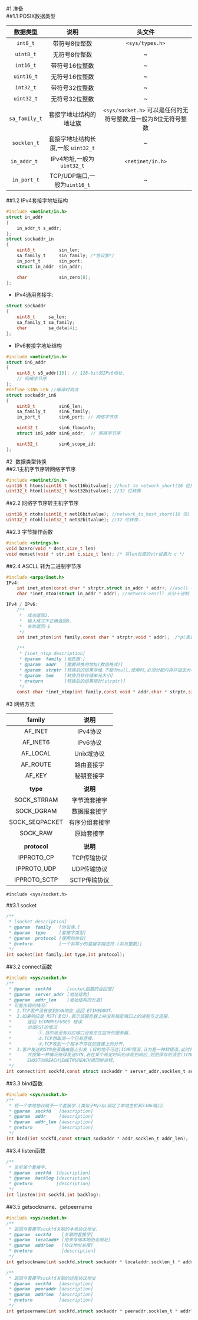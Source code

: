 #1 准备  
##1.1 POSIX数据类型

|数据类型|说明|头文件|
| :--: | :--: | :--: |
|`int8_t`| 带符号8位整数 | `<sys/types.h>` |
|`uint8_t`|			无符号8位整数	|					~|
|`int16_t`	|		带符号16位整数		|				~|
|`uint16_t`	|	无符号16位整数	|					~|		
|`int32_t`	|		带符号32位整数	|					~|
|`uint32_t`	|	无符号32位整数|						~|
|`sa_family_t`|		套接字地址结构的地址族	|	`<sys/socket.h>` 可以是任何的无符号整数,但一般为8位无符号整数|
|`socklen_t`|		套接字地址结构长度,一般 `uint32_t`|	~|
|`in_addr_t	`|	IPv4地址,一般为` uint32_t` |	`<netinet/in.h>`|		
|`in_port_t`	|	TCP/UDP端口,一般为`uint16_t` |			~|


##1.2 IPv4套接字地址结构  

```C
#include <netinet/in.h>
struct in_addr
{
	in_addr_t s_addr;
};
struct sockaddr_in
{
	uint8_t 		sin_len;
	sa_family_t		sin_family; /*协议族*/
	in_port_t		sin_port;
	struct in_addr 	sin_addr;

	char			sin_zero[8];
};
```

- IPv4通用套接字:  
```C
struct sockaddr
{
    uint8_t		sa_len;
    sa_family_t	sa_family;
    char		sa_data[4];
};
```

- IPv6套接字地址结构

```C
#include <netinet/in.h>
struct in6_addr
{
	uint8_t	s6_addr[16]; // 128-bit的IPv6地址.
	// 网络字节序
};
#define	SIN6_LEN //编译时测试
struct sockaddr_in6
{
	uint8_t			sin6_len;
	sa_family_t		sin6_family;
	in_port_t		sin6_port; // 网络字节序

	uint32_t		sin6_flowinfo;
	struct in6_addr	sin6_addr;	// 网络字节序

	uint32_t		sin6_scope_id;
};
```


#2  数据类型转换  
##2.1主机字节序转网络字节序

```C
#include <netinet/in.h>
uint16_t htons(uint16_t host16bitvalue); //host_to_network_short(16 位)
uint32_t htonl(uint32_t host32bitvalue); //32 位转换
```

##2.2 网络字节序转主机字节序

```C
uint16_t ntohs(uint16_t net16bitvalue); //network_to_host_short(16 位)
uint32_t ntohl(uint32_t net32bitvalue); //32 位转换.
```


##2.3 字节操作函数  
```C
#include <strings.h>
void bzero(void * dest,size_t len)
void memset(void * str,int c,size_t len); /* 将len长度的str设置为 c */
```

##2.4 ASCLL 转为二进制字节序

```C
#include <arpa/inet.h>
IPv4:
    int inet_aton(const char * strptr,struct in_addr * addr); //ascll -> network 保存到sddr中.
    char *inet_ntoa(struct in_addr * addr);	//network->ascll 点分十进制.

IPv4 / IPv6:
    /**
     * 	成功返回1.
     *	输入格式不正确返回0.
     *	失败返回-1
     */
    int inet_pton(int family,const char * strptr,void * addr);  /*p(表达式) -> n(数值),转换后保存到addr中*/

    /**
     * [inet_ntop description]
     * @param  family [地质族:]
     * @param  addr   [需要转换的地址(数值格式)]
     * @param  strptr [转换后的结果存储.不能为null,使用时,必须分配内存并指定大小]
     * @param  len    [转换目标存储单元大小]
     * @return        [转换后的结果指针(strptr)]
     */
    const char *inet_ntop(int family,const void * addr,char * strptr,size_t len);

```


#3 网络方法  

|family 	|		说明|
| :--: |:--: |
|AF_INET	|		IPv4协议|
|AF_INET6	|	IPv6协议|
|AF_LOCAL	|	Unix域协议|
|AF_ROUTE	|	路由套接字|
|AF_KEY		|	秘钥套接字|
|||
|**type** 		|	**说明**|
|SOCK_STRRAM	|	字节流套接字|
|SOCK_DGRAM	|	数据报套接字|
|SOCK_SEQPACKET|	有序分组套接字|
|SOCK_RAW	|	原始套接字|
|||
|**protocol**	|	**说明**|
|IPPROTO_CP	|	TCP传输协议|
|IPPROTO_UDP	|	UDP传输协议|
|IPPROTO_SCTP|	SCTP传输协议|

    #include <sys/socket.h>
##3.1 socket  
```C
/**
 * [socket description]
 * @param  family   [协议族,]
 * @param  type     [套接字类型]
 * @param  protocol [使用的协议]
 * @return          [一个非常小的套接字描述符.(非负整数)]
 */
int socket(int family,int type,int protocol);
```

##3.2 connect函数  
```C
#include <sys/socket.h>
/**
 * @param  sockfd      [socket函数的返回值]
 * @param  server_addr [地址结构]
 * @param  addr_len    [地址结构的长度]
 * 可能出现的情况:
 * 	1.TCP客户没有收到SYN响应,返回 ETIMEDOUT.
 * 	2.如果响应是 RST(复位).表示该服务器上并没有指定端口上的进程与之连接.
 * 		返回 ECONNREFUSED 错误.
 * 		出现RST的情况
 * 			①.目的地没有对应端口没有正在监听的服务器.
 * 			②.TCP想取消一个已有连接.
 * 			③.TCP收到一个根本不存在的连接上的分节.
 * 	3.客户发送的SYN在某路由器上引发 (目的地不可达)ICMP错误,认为是一种软错误,此时将错误保存起来,
 * 		并按第一种情况继续发送SYN,若在某个规定时间仍未收到响应,则把保存的消息(ICMP错误)
 * 		EHOSTUNREACH|ENETNUREACH返回给进程,
 */
int connect(int sockfd,const struct sockaddr * server_addr,socklen_t addr_len);
```

##3.3 bind函数  
```C
#include <sys/socket.h>
/**
 * 将一个本地协议赋予一个套接字.(类似于MySQL绑定了本地主机和3306端口)
 * @param  sockfd   [description]
 * @param  addr     [description]
 * @param  addr_len [description]
 * @return          [description]
 */
int bind(int sockfd,const struct sockaddr * addr,socklen_t addr_len);
```
##3.4 listen函数  
```C
/**
 * 监听某个套接字.
 * @param  sockfd  [description]
 * @param  backlog [description]
 * @return         [description]
 */
int linsten(int sockfd,int backlog);

```

##3.5 getsockname、getpeername  
```C
#include <sys/socket.h>
/**
 * 返回与套接字sockfd关联的本地协议地址.
 * @param  sockfd    [关联的套接字]
 * @param  localaddr [用来存储本地协议地址]
 * @param  addrlen   [协议地址长度]
 * @return           [description]
 */
int getsockname(int sockfd,struct sockaddr * localaddr,socklen_t * addrlen);

/**
 * 返回与套接字sockfd关联的远程协议地址
 * @param  sockfd   [description]
 * @param  peeraddr [description]
 * @param  addrlen  [description]
 * @return          [description]
 */
int getpeername(int sockfd,struct sockaddr * peeraddr,socklen_t * addrlen);
```
